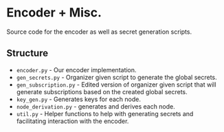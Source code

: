 # Encoder + Misc. 
Source code for the encoder as well as secret generation scripts. 

## Structure 
- `encoder.py` - Our encoder implementation.
- `gen_secrets.py` - Organizer given script to generate the global secrets. 
- `gen_subscription.py` - Edited version of organizer given script that will generate subscriptions based on the created global secrets. 
- `key_gen.py` - Generates keys for each node. 
- `node_derivation.py` - generates and derives each node. 
- `util.py` - Helper functions to help with generating secrets and facilitating interaction with the encoder. 
